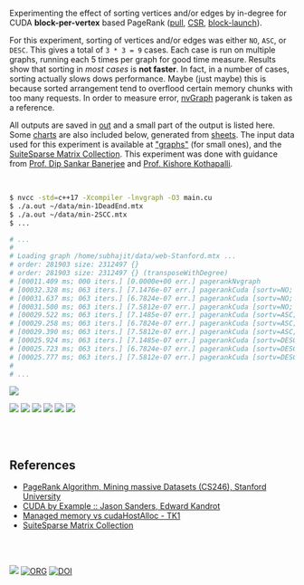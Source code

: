 Experimenting the effect of sorting vertices and/or edges by in-degree for CUDA
**block-per-vertex** based PageRank ([pull], [CSR], [block-launch]).

For this experiment, sorting of vertices and/or edges was either `NO`, `ASC`,
or `DESC`. This gives a total of `3 * 3 = 9` cases. Each case is run on
multiple graphs, running each 5 times per graph for good time measure. Results
show that sorting in *most cases* is **not faster**. In fact, in a number of
cases, sorting actually slows dows performance. Maybe (just maybe) this is
because sorted arrangement tend to overflood certain memory chunks with too
many requests. In order to measure error, [nvGraph] pagerank is taken as
a reference.

All outputs are saved in [out](out/) and a small part of the output is listed
here. Some [charts] are also included below, generated from [sheets]. The input
data used for this experiment is available at ["graphs"] (for small ones), and
the [SuiteSparse Matrix Collection]. This experiment was done with guidance
from [Prof. Dip Sankar Banerjee] and [Prof. Kishore Kothapalli].

<br>

```bash
$ nvcc -std=c++17 -Xcompiler -lnvgraph -O3 main.cu
$ ./a.out ~/data/min-1DeadEnd.mtx
$ ./a.out ~/data/min-2SCC.mtx
$ ...

# ...
#
# Loading graph /home/subhajit/data/web-Stanford.mtx ...
# order: 281903 size: 2312497 {}
# order: 281903 size: 2312497 {} (transposeWithDegree)
# [00011.409 ms; 000 iters.] [0.0000e+00 err.] pagerankNvgraph
# [00032.328 ms; 063 iters.] [7.1476e-07 err.] pagerankCuda [sortv=NO; sorte=NO]
# [00031.637 ms; 063 iters.] [6.7824e-07 err.] pagerankCuda [sortv=NO; sorte=ASC]
# [00031.500 ms; 063 iters.] [7.5812e-07 err.] pagerankCuda [sortv=NO; sorte=DESC]
# [00029.522 ms; 063 iters.] [7.1485e-07 err.] pagerankCuda [sortv=ASC; sorte=NO]
# [00029.258 ms; 063 iters.] [6.7824e-07 err.] pagerankCuda [sortv=ASC; sorte=ASC]
# [00029.390 ms; 063 iters.] [7.5812e-07 err.] pagerankCuda [sortv=ASC; sorte=DESC]
# [00025.924 ms; 063 iters.] [7.1485e-07 err.] pagerankCuda [sortv=DESC; sorte=NO]
# [00025.723 ms; 063 iters.] [6.7824e-07 err.] pagerankCuda [sortv=DESC; sorte=ASC]
# [00025.777 ms; 063 iters.] [7.5812e-07 err.] pagerankCuda [sortv=DESC; sorte=DESC]
#
# ...
```

[![](https://i.imgur.com/Ha2JGkg.gif)][sheetp]

[![](https://i.imgur.com/j4cXLhE.png)][sheetp]
[![](https://i.imgur.com/bIHKFvU.png)][sheetp]
[![](https://i.imgur.com/2ZtTKEb.png)][sheetp]
[![](https://i.imgur.com/b1hp5TZ.png)][sheetp]
[![](https://i.imgur.com/Ah6nepn.png)][sheetp]
[![](https://i.imgur.com/WdEorr0.png)][sheetp]

<br>
<br>


## References

- [PageRank Algorithm, Mining massive Datasets (CS246), Stanford University](http://snap.stanford.edu/class/cs246-videos-2019/lec9_190205-cs246-720.mp4)
- [CUDA by Example :: Jason Sanders, Edward Kandrot](http://www.mat.unimi.it/users/sansotte/cuda/CUDA_by_Example.pdf)
- [Managed memory vs cudaHostAlloc - TK1](https://forums.developer.nvidia.com/t/managed-memory-vs-cudahostalloc-tk1/34281)
- [SuiteSparse Matrix Collection]

<br>
<br>

[![](https://i.imgur.com/TG0K9e0.jpg)](https://www.youtube.com/watch?v=eQqsP388S3Q)
[![ORG](https://img.shields.io/badge/org-puzzlef-green?logo=Org)](https://puzzlef.github.io)
[![DOI](https://zenodo.org/badge/373871521.svg)](https://zenodo.org/badge/latestdoi/373871521)

[Prof. Dip Sankar Banerjee]: https://sites.google.com/site/dipsankarban/
[Prof. Kishore Kothapalli]: https://cstar.iiit.ac.in/~kkishore/
[SuiteSparse Matrix Collection]: https://suitesparse-collection-website.herokuapp.com
[nvGraph]: https://github.com/rapidsai/nvgraph
["graphs"]: https://github.com/puzzlef/graphs
[pull]: https://github.com/puzzlef/pagerank-push-vs-pull
[csr]: https://github.com/puzzlef/pagerank-class-vs-csr
[block-launch]: https://github.com/puzzlef/pagerank-cuda-block-adjust-launch
[charts]: https://photos.app.goo.gl/EfwWVoXnAAhNJWdH7
[sheets]: https://docs.google.com/spreadsheets/d/16L-b5ofUZbA6xBYbFZESXbv5hs1FTtw_K0FHJLISlNM/edit?usp=sharing
[sheetp]: https://docs.google.com/spreadsheets/d/e/2PACX-1vS1mLP7ciOUPjtVzwEvrrn3i8pSiJHHQuVmQEmL4H9Gsu_NhEJoJXL0oSfAfUr25PMm-RwsVYP1iW5l/pubhtml
